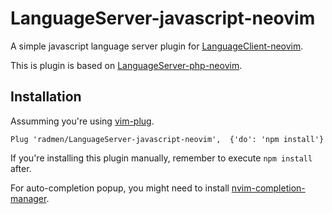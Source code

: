 # LanguageServer-javascript-neovim

A simple javascript language server plugin for
[LanguageClient-neovim](https://github.com/autozimu/LanguageClient-neovim).

This is plugin is based on [LanguageServer-php-neovim](https://github.com/roxma/LanguageServer-php-neovim).

## Installation

Assumming you're using [vim-plug](https://github.com/junegunn/vim-plug).

```vim
Plug 'radmen/LanguageServer-javascript-neovim',  {'do': 'npm install'}
```

If you're installing this plugin manually, remember to execute `npm install` after.

For auto-completion popup, you might need to install
[nvim-completion-manager](https://github.com/roxma/nvim-completion-manager).
